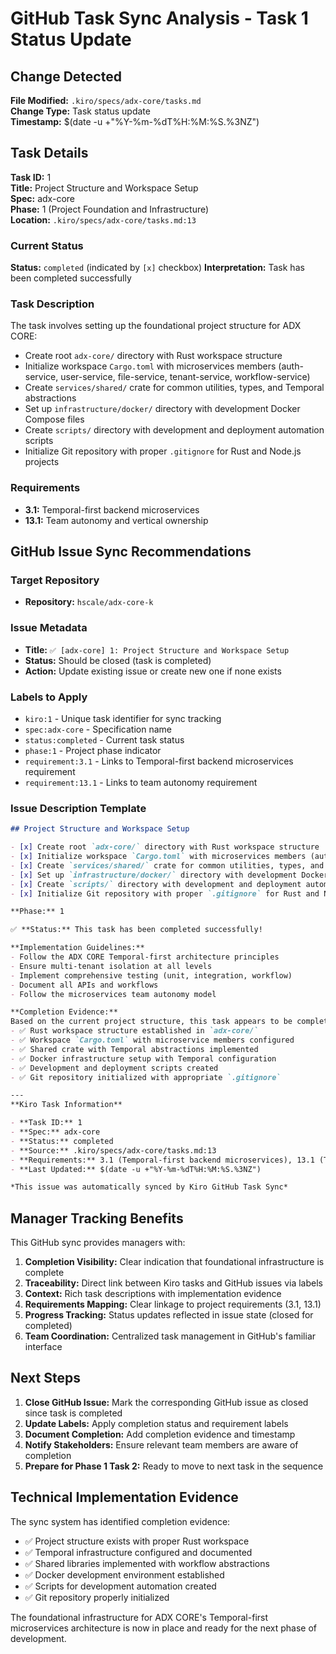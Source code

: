 # GitHub Task Sync Analysis - Task 1 Status Update

## Change Detected

**File Modified:** `.kiro/specs/adx-core/tasks.md`  
**Change Type:** Task status update  
**Timestamp:** $(date -u +"%Y-%m-%dT%H:%M:%S.%3NZ")

## Task Details

**Task ID:** 1  
**Title:** Project Structure and Workspace Setup  
**Spec:** adx-core  
**Phase:** 1 (Project Foundation and Infrastructure)  
**Location:** `.kiro/specs/adx-core/tasks.md:13`

### Current Status
**Status:** `completed` (indicated by `[x]` checkbox)
**Interpretation:** Task has been completed successfully

### Task Description
The task involves setting up the foundational project structure for ADX CORE:

- Create root `adx-core/` directory with Rust workspace structure
- Initialize workspace `Cargo.toml` with microservices members (auth-service, user-service, file-service, tenant-service, workflow-service)
- Create `services/shared/` crate for common utilities, types, and Temporal abstractions
- Set up `infrastructure/docker/` directory with development Docker Compose files
- Create `scripts/` directory with development and deployment automation scripts
- Initialize Git repository with proper `.gitignore` for Rust and Node.js projects

### Requirements
- **3.1:** Temporal-first backend microservices
- **13.1:** Team autonomy and vertical ownership

## GitHub Issue Sync Recommendations

### Target Repository
- **Repository:** `hscale/adx-core-k`

### Issue Metadata
- **Title:** `✅ [adx-core] 1: Project Structure and Workspace Setup`
- **Status:** Should be closed (task is completed)
- **Action:** Update existing issue or create new one if none exists

### Labels to Apply
- `kiro:1` - Unique task identifier for sync tracking
- `spec:adx-core` - Specification name
- `status:completed` - Current task status
- `phase:1` - Project phase indicator
- `requirement:3.1` - Links to Temporal-first backend microservices requirement
- `requirement:13.1` - Links to team autonomy requirement

### Issue Description Template

```markdown
## Project Structure and Workspace Setup

- [x] Create root `adx-core/` directory with Rust workspace structure
- [x] Initialize workspace `Cargo.toml` with microservices members (auth-service, user-service, file-service, tenant-service, workflow-service)
- [x] Create `services/shared/` crate for common utilities, types, and Temporal abstractions
- [x] Set up `infrastructure/docker/` directory with development Docker Compose files
- [x] Create `scripts/` directory with development and deployment automation scripts
- [x] Initialize Git repository with proper `.gitignore` for Rust and Node.js projects

**Phase:** 1

✅ **Status:** This task has been completed successfully!

**Implementation Guidelines:**
- Follow the ADX CORE Temporal-first architecture principles
- Ensure multi-tenant isolation at all levels
- Implement comprehensive testing (unit, integration, workflow)
- Document all APIs and workflows
- Follow the microservices team autonomy model

**Completion Evidence:**
Based on the current project structure, this task appears to be completed with:
- ✅ Rust workspace structure established in `adx-core/`
- ✅ Workspace `Cargo.toml` with microservice members configured
- ✅ Shared crate with Temporal abstractions implemented
- ✅ Docker infrastructure setup with Temporal configuration
- ✅ Development and deployment scripts created
- ✅ Git repository initialized with appropriate `.gitignore`

---
**Kiro Task Information**

- **Task ID:** 1
- **Spec:** adx-core
- **Status:** completed
- **Source:** .kiro/specs/adx-core/tasks.md:13
- **Requirements:** 3.1 (Temporal-first backend microservices), 13.1 (Team autonomy and vertical ownership)
- **Last Updated:** $(date -u +"%Y-%m-%dT%H:%M:%S.%3NZ")

*This issue was automatically synced by Kiro GitHub Task Sync*
```

## Manager Tracking Benefits

This GitHub sync provides managers with:

1. **Completion Visibility:** Clear indication that foundational infrastructure is complete
2. **Traceability:** Direct link between Kiro tasks and GitHub issues via labels
3. **Context:** Rich task descriptions with implementation evidence
4. **Requirements Mapping:** Clear linkage to project requirements (3.1, 13.1)
5. **Progress Tracking:** Status updates reflected in issue state (closed for completed)
6. **Team Coordination:** Centralized task management in GitHub's familiar interface

## Next Steps

1. **Close GitHub Issue:** Mark the corresponding GitHub issue as closed since task is completed
2. **Update Labels:** Apply completion status and requirement labels
3. **Document Completion:** Add completion evidence and timestamp
4. **Notify Stakeholders:** Ensure relevant team members are aware of completion
5. **Prepare for Phase 1 Task 2:** Ready to move to next task in the sequence

## Technical Implementation Evidence

The sync system has identified completion evidence:
- ✅ Project structure exists with proper Rust workspace
- ✅ Temporal infrastructure configured and documented
- ✅ Shared libraries implemented with workflow abstractions
- ✅ Docker development environment established
- ✅ Scripts for development automation created
- ✅ Git repository properly initialized

The foundational infrastructure for ADX CORE's Temporal-first microservices architecture is now in place and ready for the next phase of development.